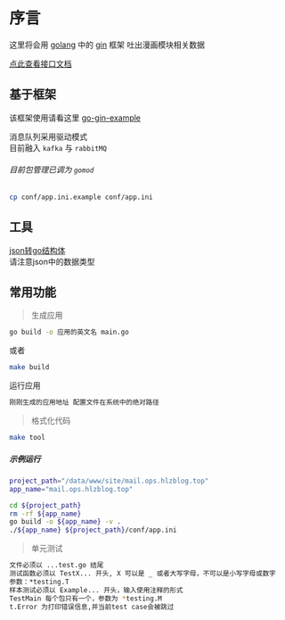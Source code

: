 # 序言
这里将会用 [golang](https://golang.org/) 中的 [gin](https://www.yoytang.com/go-gin-doc.html) 框架 吐出漫画模块相关数据  

[点此查看接口文档](http://api_puppeteer.doc.hlzblog.top/)  

## 基于框架
该框架使用请看这里 [go-gin-example](https://email_server/blob/master/README_ZH.md)   

消息队列采用驱动模式  
目前融入 `kafka` 与 `rabbitMQ`  

###### 目前包管理已调为 `gomod`  

~~~bash
cp conf/app.ini.example conf/app.ini  
~~~

## 工具

[json转go结构体](https://www.sojson.com/json/json2go.html)  
请注意json中的数据类型  

## 常用功能

> 生成应用

~~~bash
go build -o 应用的英文名 main.go
~~~

或者  

~~~bash
make build
~~~

运行应用  

~~~bash
刚刚生成的应用地址 配置文件在系统中的绝对路径
~~~

> 格式化代码

~~~bash
make tool
~~~

##### 示例运行

~~~bash
project_path="/data/www/site/mail.ops.hlzblog.top"
app_name="mail.ops.hlzblog.top"

cd ${project_path}
rm -rf ${app_name} 
go build -o ${app_name} -v .
./${app_name} ${project_path}/conf/app.ini 
~~~

> 单元测试

~~~bash
文件必须以 ...test.go 结尾
测试函数必须以 TestX... 开头, X 可以是 _ 或者大写字母，不可以是小写字母或数字
参数：*testing.T
样本测试必须以 Example... 开头，输入使用注释的形式
TestMain 每个包只有一个，参数为 *testing.M
t.Error 为打印错误信息,并当前test case会被跳过
~~~